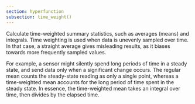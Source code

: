 ```yaml
---
section: hyperfunction
subsection: time_weight()
---
```


Calculate time-weighted summary statistics, such as averages (means) and
integrals. Time weighting is used when data is unevenly sampled over time. In
that case, a straight average gives misleading results, as it biases towards
more frequently sampled values.

For example, a sensor might silently spend long periods of time in a steady
state, and send data only when a significant change occurs. The regular mean
counts the steady-state reading as only a single point, whereas a time-weighted
mean accounts for the long period of time spent in the steady state. In essence,
the time-weighted mean takes an integral over time, then divides by the elapsed
time.
